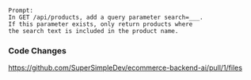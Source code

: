 ```
Prompt:
In GET /api/products, add a query parameter search=___.
If this parameter exists, only return products where
the search text is included in the product name.
```

### Code Changes
https://github.com/SuperSimpleDev/ecommerce-backend-ai/pull/1/files